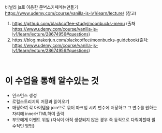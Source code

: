바닐라 js로 이용한 문벅스카페메뉴만들기
https://www.udemy.com/course/vanilla-js-lv1/learn/lecture/ (참고)


1. https://github.com/blackcoffee-study/moonbucks-menu (출처 https://www.udemy.com/course/vanilla-js-lv1/learn/lecture/28674956#questions)
2. https://blog.makerjun.com/blackcoffee/moonbucks-guidebook(출처: https://www.udemy.com/course/vanilla-js-lv1/learn/lecture/28674956#questions)
<br>
<h1>이 수업을 통해 알수있는 것</h1>
<ul>
<li>인스턴스 생성</li>
<li> 로컬스토리지의 저장과 읽어오기</li>
<li>매핑하여 각 아이템을 join으로 묶어 마크업 시켜 변수에 저장하고 그 변수를 원하는 자리에 innerHTML하여 출력</li>
<li>부모에게 이벤트 위임 (자식이 아직 생성되지 않은 경우 즉 동적으로 다뤄야할때 필수적인 방법)</li>
</ul>

